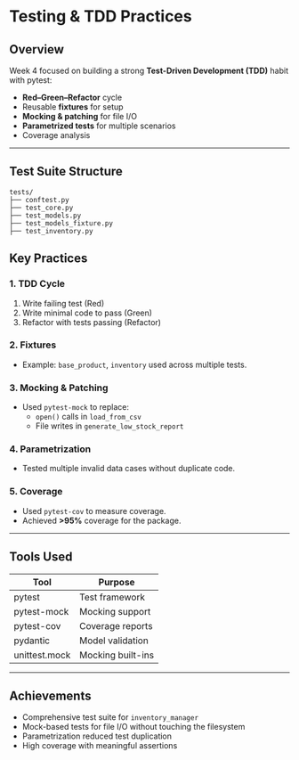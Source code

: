# Testing & TDD Practices

## Overview
Week 4 focused on building a strong **Test-Driven Development (TDD)** habit with pytest:
- **Red–Green–Refactor** cycle
- Reusable **fixtures** for setup
- **Mocking & patching** for file I/O
- **Parametrized tests** for multiple scenarios
- Coverage analysis

---

## Test Suite Structure
```
tests/
├── conftest.py
├── test_core.py
├── test_models.py
├── test_models_fixture.py
├── test_inventory.py
```


## Key Practices
### 1. TDD Cycle
1. Write failing test (Red)  
2. Write minimal code to pass (Green)  
3. Refactor with tests passing (Refactor)

### 2. Fixtures
- Example: `base_product`, `inventory` used across multiple tests.

### 3. Mocking & Patching
- Used `pytest-mock` to replace:
  - `open()` calls in `load_from_csv`
  - File writes in `generate_low_stock_report`

### 4. Parametrization
- Tested multiple invalid data cases without duplicate code.

### 5. Coverage
- Used `pytest-cov` to measure coverage.
- Achieved **>95%** coverage for the package.

---

## Tools Used
| Tool         | Purpose |
|--------------|---------|
| pytest       | Test framework |
| pytest-mock  | Mocking support |
| pytest-cov   | Coverage reports |
| pydantic     | Model validation |
| unittest.mock| Mocking built-ins |

---

## Achievements
- Comprehensive test suite for `inventory_manager`
- Mock-based tests for file I/O without touching the filesystem
- Parametrization reduced test duplication
- High coverage with meaningful assertions
